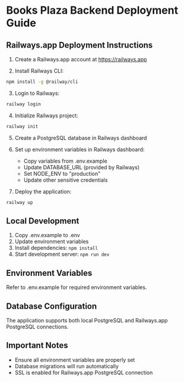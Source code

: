 # Books Plaza Backend Deployment Guide

## Railways.app Deployment Instructions

1. Create a Railways.app account at https://railways.app

2. Install Railways CLI:
```bash
npm install -g @railway/cli
```

3. Login to Railways:
```bash
railway login
```

4. Initialize Railways project:
```bash
railway init
```

5. Create a PostgreSQL database in Railways dashboard

6. Set up environment variables in Railways dashboard:
   - Copy variables from .env.example
   - Update DATABASE_URL (provided by Railways)
   - Set NODE_ENV to "production"
   - Update other sensitive credentials

7. Deploy the application:
```bash
railway up
```

## Local Development

1. Copy .env.example to .env
2. Update environment variables
3. Install dependencies: `npm install`
4. Start development server: `npm run dev`

## Environment Variables

Refer to .env.example for required environment variables.

## Database Configuration

The application supports both local PostgreSQL and Railways.app PostgreSQL connections.

## Important Notes

- Ensure all environment variables are properly set
- Database migrations will run automatically
- SSL is enabled for Railways.app PostgreSQL connection
